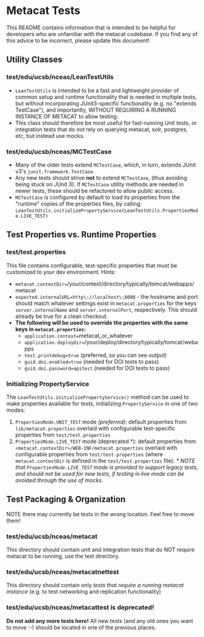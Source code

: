 # Metacat Tests

This README contains information that is intended to be helpful for developers who are unfamiliar
with the metacat codebase. If you find any of this advice to be incorrect, please update this
document!

## Utility Classes

### test/edu/ucsb/nceas/LeanTestUtils

* `LeanTestUtils` is intended to be a fast and lightweight provider of common setup and runtime
  functionality that is needed in multiple tests, but without incorporating JUnit3-specific
  functionality (e.g. no "extends TestCase"), and importantly, WITHOUT REQUIRING A RUNNING INSTANCE
  OF METACAT to allow testing.
* This class should therefore be most useful for fast-running Unit tests, or integration tests that
  do *not* rely on querying metacat, solr, postgres, etc, but instead use mocks.

### test/edu/ucsb/nceas/MCTestCase

* Many of the older tests extend `MCTestCase`, which, in turn, extends JUnit
  v3's `junit.framework.TestCase`.
* Any new tests should strive **not** to extend `MCTestCase`, (thus avoiding being stuck on JUnit
  3). If `MCTestCase` utility methods are needed in newer tests, these should be refactored to allow
  public access.
* `MCTestCase` is configured by default to load its properties from the "runtime" copies of the
  properties files, by calling:
  `LeanTestUtils.initializePropertyService(LeanTestUtils.PropertiesMode.LIVE_TEST)`

## Test Properties vs. Runtime Properties

### test/test.properties
This file contains configurable, test-specific properties that must be customized to your dev 
environment. Hints:
* `metacat.contextDir=`/your/context/directory/typically/tomcat/webapps/metacat
* `expected.internalURL=http\://localhost\:8080` - the hostname and port should match whatever 
  settings exist in `metacat.properties` for the keys `server.internalName` and 
  `server.internalPort`, respectively. This should already be true for a clean checkout.
* **The following will be used to override the properties with the same keys in 
  `metacat.properties`:**
  * `application.context=`metacat_or_whatever 
  * `application.deployDir=`/your/deploy/directory/typically/tomcat/webapps
  * `test.printdebug=true` (preferred, so you can see output)
  * `guid.doi.enabled=true` (needed for DOI tests to pass)
  * `guid.doi.password=apitest` (needed for DOI tests to pass)

### Initializing PropertyService
The `LeanTestUtils.initializePropertyService()` method can be used to make properties available
for tests, initializing `PropertyService` in one of two modes:
1. `PropertiesMode.UNIT_TEST` mode *(preferred)*: default properties from `lib/metacat.properties`
   overlaid with configurable test-specific properties from `test/test.properties`
2. `PropertiesMode.LIVE_TEST` mode (deprecated *): default properties from
   `<metacat.contextDir>/WEB-INF/metacat.properties` overlaid with configurable properties from
   `test/test.properties` (where `metacat.contextDir` is defined in the `test/test.properties`
   file). *&ast; NOTE that `PropertiesMode.LIVE_TEST` mode is provided to support legacy tests,
   and should not be used for new tests, if testing in live mode can be avoided through the use of
   mocks.*

## Test Packaging & Organization

NOTE there may currently be tests in the wrong location. Feel free to move them!

### test/edu/ucsb/nceas/metacat

This directory should contain unit and integration tests that do NOT require metacat to be running,
use the test directory.

### test/edu/ucsb/nceas/metacatnettest

This directory should contain only *tests that require a running metacat instance* (e.g. to test
networking and replication functionality)

### test/edu/ucsb/nceas/metacattest is deprecated!

**Do not add any more tests here!** All new tests (and any old ones you want to move :-) should be
located in one of the previous places.
